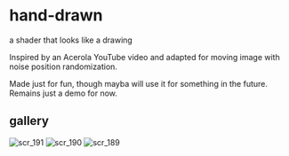# hand-drawn
a shader that looks like a drawing

Inspired by an Acerola YouTube video and adapted for moving image with noise position randomization.

Made just for fun, though mayba will use it for something in the future.
Remains just a demo for now.

## gallery
![scr_191](https://user-images.githubusercontent.com/60319969/235309817-a89cc127-1d97-4ce7-873b-a2a09565233a.png)
![scr_190](https://user-images.githubusercontent.com/60319969/235309820-bcc3acf6-4238-4275-85ba-c458d9e5b465.png)
![scr_189](https://user-images.githubusercontent.com/60319969/235309851-8bb017b0-c183-4a55-a550-7dc227452654.png)
